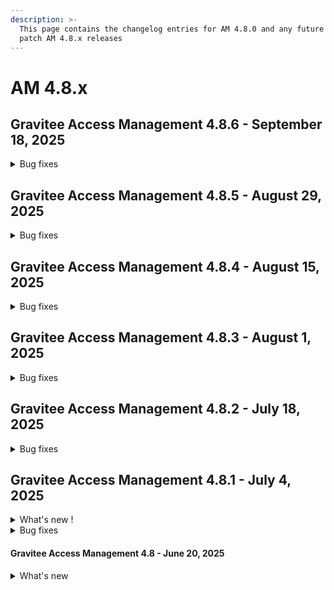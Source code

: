 ```yaml
---
description: >-
  This page contains the changelog entries for AM 4.8.0 and any future minor or
  patch AM 4.8.x releases
---
```


# AM 4.8.x

## Gravitee Access Management 4.8.6 - September 18, 2025

<details>

<summary>Bug fixes</summary>







**Other**

* IDP Domain whitelist [#10790](https://github.com/gravitee-io/issues/issues/10790)
* When a kafka reporter is inherited from the organization, each domain has it own producer [#10576](https://github.com/gravitee-io/issues/issues/10576)
* Reduce the number of threads with MongoDB Backend [#10713](https://github.com/gravitee-io/issues/issues/10713)
* Deleting Organization User Fails on SQL Server Due to Invalid DELETE Syntax [#10838](https://github.com/gravitee-io/issues/issues/10838)
* Incorrect audit log file formatting [#10757](https://github.com/gravitee-io/issues/issues/10757)
* Closing LDAP connections properly [#10769](https://github.com/gravitee-io/issues/issues/10769)
* NullPointerException upon first login with password expiration [#10780](https://github.com/gravitee-io/issues/issues/10780)
* Error searching for users in the UI [#10808](https://github.com/gravitee-io/issues/issues/10808)
* Replace Bitnami Mongo [#10789](https://github.com/gravitee-io/issues/issues/10789)
* Issue AM update [#10801](https://github.com/gravitee-io/issues/issues/10801)

</details>


## Gravitee Access Management 4.8.5 - August 29, 2025

<details>

<summary>Bug fixes</summary>







**Other**

* Can't get dynamic roles for the user [#10679](https://github.com/gravitee-io/issues/issues/10679)
* LDAP connection leak [#10736](https://github.com/gravitee-io/issues/issues/10736)
* Ciba notifier custom header config  [#10739](https://github.com/gravitee-io/issues/issues/10739)
* Unable to configure IDP Http Body request [#10740](https://github.com/gravitee-io/issues/issues/10740)

</details>


## Gravitee Access Management 4.8.4 - August 15, 2025

<details>

<summary>Bug fixes</summary>







**Other**

* Can't request on values containing + char using filters for searching users [#10495](https://github.com/gravitee-io/issues/issues/10495)
* Missing MAPI audits in Global kafka reporter   [#10609](https://github.com/gravitee-io/issues/issues/10609)
* Group search base in LDAP Provider in UI does not reflect backend value [#10668](https://github.com/gravitee-io/issues/issues/10668)
* FreeMarker template error [#10722](https://github.com/gravitee-io/issues/issues/10722)
* Limit concurrent HSM action at gateway level [#10731](https://github.com/gravitee-io/issues/issues/10731)
* LDAP connection leak [#10736](https://github.com/gravitee-io/issues/issues/10736)

</details>


## Gravitee Access Management 4.8.3 - August 1, 2025

<details>

<summary>Bug fixes</summary>

**Gateway**

* Duplicate Key collection errors caused by the mongo Audit Reporter [#10670](https://github.com/gravitee-io/issues/issues/10670)





**Other**

* Missing indexes on Devices table [#10677](https://github.com/gravitee-io/issues/issues/10677)
* Can't get dynamic roles for the user [#10679](https://github.com/gravitee-io/issues/issues/10679)
* When an Access token is missing from the authorization endpoint and only an ID Token is returned, any token is stored in user profile [#10680](https://github.com/gravitee-io/issues/issues/10680)
* NoSuchMethodError after JwkSourceresolver update [#10696](https://github.com/gravitee-io/issues/issues/10696)
* France Connect V2 - Problem when disconnecting France Connect [#10697](https://github.com/gravitee-io/issues/issues/10697)

</details>


## Gravitee Access Management 4.8.2 - July 18, 2025

<details>

<summary>Bug fixes</summary>



**Management API**

* GET /domain/users with parameter size=0 brings back all users [#10661](https://github.com/gravitee-io/issues/issues/10661)



**Other**

* Deadlock during accessing authorization code [#10614](https://github.com/gravitee-io/issues/issues/10614)
* Intermittent remote JWK set read time out [#10669](https://github.com/gravitee-io/issues/issues/10669)
* Allow AM to receive a JWT from an IDP rather than just JSON [#10673](https://github.com/gravitee-io/issues/issues/10673)

</details>


## Gravitee Access Management 4.8.1 - July 4, 2025

<details>

<summary>What's new !</summary>

**What's new!**

* Cookie Based remember device: it is now possible to use a new DeviceIdentifier plugin based on cookie instead of fingerprint.

{% hint style="info" %}
If the page templates have been customized, it is necessary to include the JavaScript scripts related to this new plugin.
For login, reset_password, registration and registration_confirmation, please add:

```
<script th:if="${rememberDeviceIsActive && deviceIdentifierProvider == 'CookieDeviceIdentifier'}" th:src="@{assets/js/device-type-v1.js}"></script>
<script th:if="${rememberDeviceIsActive && deviceIdentifierProvider == 'CookieDeviceIdentifier'}" th:attr="nonce=${script_inline_nonce}">
    const deviceId = "[[${cookieDeviceIdentifier}]]" ;

    $(document).ready(function () {
        $("#form").append('<input type="hidden" name="deviceId" value="' + deviceId + '"/>')
        $("#form").append('<input type="hidden" name="deviceType" value="' + retrievePlatform(window.navigator) + '"/>');
    });
</script>
````

For webauthn_login, please add :
```
<script th:if="${rememberDeviceIsActive && deviceIdentifierProvider == 'CookieDeviceIdentifier'}" th:src="@{../assets/js/device-type-v1.js}"></script>
<script th:if="${rememberDeviceIsActive && deviceIdentifierProvider == 'CookieDeviceIdentifier'}" th:attr="nonce=${script_inline_nonce}">
    const deviceId = "[[${cookieDeviceIdentifier}]]" ;

    $(document).ready(function () {
        $("#login").append('<input type="hidden" name="deviceId" value="' + deviceId + '"/>')
        $("#login").append('<input type="hidden" name="deviceType" value="' + retrievePlatform(window.navigator) + '"/>');
    });
</script>
```

If FingerprintJS Community edition is currently used, you can use the cookie management for this plugin by enabling the new configuration option.
{% endhint %}

</details>

<details>

<summary>Bug fixes</summary>

**Gateway**

* Add token sub claim from JWT token in the TOKEN_CREATED event [#10638](https://github.com/gravitee-io/issues/issues/10638)
* Manage Multiple AndroidKey Root CA [#10658](https://github.com/gravitee-io/issues/issues/10658)

**Management API**

* DomainOwner cannot access domain settings [#10624](https://github.com/gravitee-io/issues/issues/10624)



**Other**

* add liquibase logger in INFO by default [#10567](https://github.com/gravitee-io/issues/issues/10567)
* Improve users search queries from database in am management UI/API. [#10573](https://github.com/gravitee-io/issues/issues/10573)
* [FC] update the sandbox urls [#10636](https://github.com/gravitee-io/issues/issues/10636)

</details>


#### Gravitee Access Management 4.8 - June 20, 2025 <a href="#gravitee-access-management-4.8" id="gravitee-access-management-4.8"></a>

<details>

<summary>What's new</summary>

Client secret improvement

An application can now be configured to accept multiple client secrets. Each secret may have an associated expiration date, and a notification system has been implemented to alert the primary domain owner of any secrets nearing expiration. Refer to the [client-secrets.md](../../guides/applications/client-secrets.md "mention") documentation for additional details.

#### FranceConnect

The [FranceConnect Identity](../../guides/identity-providers/legal-identity-providers/franceconnect.md) provider is now able to support the version 2 of the FranceConnect API.

#### Support for PBKDF2

MongoDB and JDBC identity providers now support the PBKDF2 password encoder.

#### Custom SCIM property

The `forceResetPassword` attribute is managed as a custom property on the user profile. When this attribute is set to `true`, the user is required to update their password immediately after the login phase.

```
'urn:ietf:params:scim:schemas:extension:custom:2.0:User': {
  forceResetPassword: true
},
```

#### Dynamic query parameter in redirect URI

The Dynamic Redirect URI Parameters feature in the OAuth2 flow enhances flexibility and control over redirection behavior by letting you append dynamic parameters to the final `redirect_uri`. These parameters are resolved using [Gravitee Expression Language (EL)](https://app.gitbook.com/s/ySqSVpDHfKA0fNml1fVO/), which lets you insert custom logic and data into the redirect URL Refer to the [dynamic-redirect-uri-parameters.md](../../guides/auth-protocols/oauth-2.0/dynamic-redirect-uri-parameters.md "mention") documentation for additional details.

</details>

[\
](https://documentation.gravitee.io/am/releases-and-changelog/changelog)
